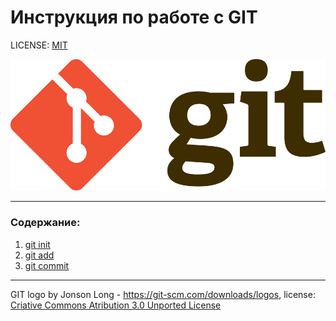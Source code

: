 # Инструкция по работе с GIT
 

LICENSE: [MIT](./license.md)

![git-logo](./assets/Git-Logo-2Color.png)

---
### Содержание:
1. [git init](./init.md)
2. [git add](./add.md)
3. [git commit](./commit.md)







---






GIT logo by Jonson Long - https://git-scm.com/downloads/logos, license: [Criative Commons Atribution 3.0 Unported License](https://creativecommons.org/licenses/by/3.0/)